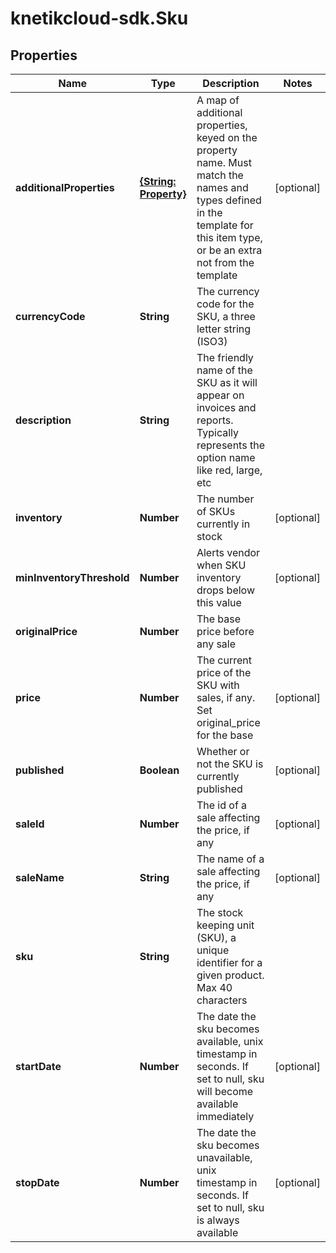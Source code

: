 # knetikcloud-sdk.Sku

## Properties
Name | Type | Description | Notes
------------ | ------------- | ------------- | -------------
**additionalProperties** | [**{String: Property}**](Property.md) | A map of additional properties, keyed on the property name.  Must match the names and types defined in the template for this item type, or be an extra not from the template | [optional] 
**currencyCode** | **String** | The currency code for the SKU, a three letter string (ISO3) | 
**description** | **String** | The friendly name of the SKU as it will appear on invoices and reports. Typically represents the option name like red, large, etc | 
**inventory** | **Number** | The number of SKUs currently in stock | [optional] 
**minInventoryThreshold** | **Number** | Alerts vendor when SKU inventory drops below this value | [optional] 
**originalPrice** | **Number** | The base price before any sale | 
**price** | **Number** | The current price of the SKU with sales, if any. Set original_price for the base | [optional] 
**published** | **Boolean** | Whether or not the SKU is currently published | [optional] 
**saleId** | **Number** | The id of a sale affecting the price, if any | [optional] 
**saleName** | **String** | The name of a sale affecting the price, if any | [optional] 
**sku** | **String** | The stock keeping unit (SKU), a unique identifier for a given product.  Max 40 characters | 
**startDate** | **Number** | The date the sku becomes available, unix timestamp in seconds.  If set to null, sku will become available immediately | [optional] 
**stopDate** | **Number** | The date the sku becomes unavailable, unix timestamp in seconds.  If set to null, sku is always available | [optional] 


